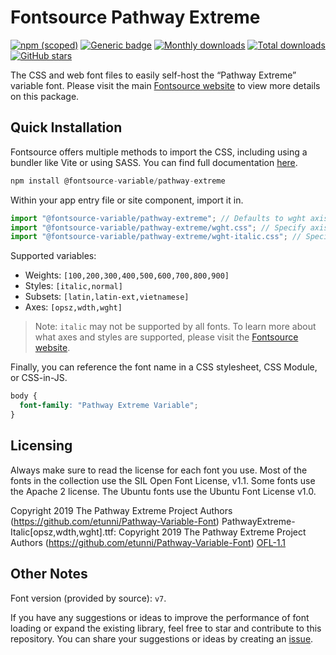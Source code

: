 # Fontsource Pathway Extreme

[![npm (scoped)](https://img.shields.io/npm/v/@fontsource-variable/pathway-extreme?color=brightgreen)](https://www.npmjs.com/package/@fontsource-variable/pathway-extreme) [![Generic badge](https://img.shields.io/badge/fontsource-passing-brightgreen)](https://github.com/fontsource/fontsource) [![Monthly downloads](https://badgen.net/npm/dm/@fontsource-variable/pathway-extreme)](https://github.com/fontsource/fontsource) [![Total downloads](https://badgen.net/npm/dt/@fontsource-variable/pathway-extreme)](https://github.com/fontsource/fontsource) [![GitHub stars](https://img.shields.io/github/stars/fontsource/fontsource.svg?style=social&label=Star)](https://github.com/fontsource/fontsource/stargazers)

The CSS and web font files to easily self-host the “Pathway Extreme” variable font. Please visit the main [Fontsource website](https://fontsource.org/fonts/pathway-extreme) to view more details on this package.

## Quick Installation

Fontsource offers multiple methods to import the CSS, including using a bundler like Vite or using SASS. You can find full documentation [here](https://fontsource.org/docs/getting-started/introduction).

```javascript
npm install @fontsource-variable/pathway-extreme
```

Within your app entry file or site component, import it in.

```javascript
import "@fontsource-variable/pathway-extreme"; // Defaults to wght axis
import "@fontsource-variable/pathway-extreme/wght.css"; // Specify axis
import "@fontsource-variable/pathway-extreme/wght-italic.css"; // Specify axis and style
```

Supported variables:
- Weights: `[100,200,300,400,500,600,700,800,900]`
- Styles: `[italic,normal]`
- Subsets: `[latin,latin-ext,vietnamese]`
- Axes: `[opsz,wdth,wght]`

> Note: `italic` may not be supported by all fonts. To learn more about what axes and styles are supported, please visit the [Fontsource website](https://fontsource.org/fonts/pathway-extreme).

Finally, you can reference the font name in a CSS stylesheet, CSS Module, or CSS-in-JS.

```css
body {
  font-family: "Pathway Extreme Variable";
}
```

## Licensing
Always make sure to read the license for each font you use. Most of the fonts in the collection use the SIL Open Font License, v1.1. Some fonts use the Apache 2 license. The Ubuntu fonts use the Ubuntu Font License v1.0.

Copyright 2019 The Pathway Extreme Project Authors (https://github.com/etunni/Pathway-Variable-Font) PathwayExtreme-Italic[opsz,wdth,wght].ttf: Copyright 2019 The Pathway Extreme Project Authors (https://github.com/etunni/Pathway-Variable-Font)
[OFL-1.1](https://openfontlicense.org)

## Other Notes
Font version (provided by source): `v7`.

If you have any suggestions or ideas to improve the performance of font loading or expand the existing library, feel free to star and contribute to this repository. You can share your suggestions or ideas by creating an [issue](https://github.com/fontsource/fontsource/issues).